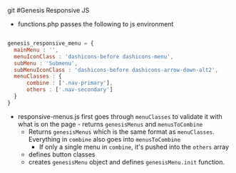git #Genesis Responsive JS

  * functions.php passes the following to js environment
  ```js

genesis_responsive_menu = {
    mainMenu : '',
    menuIconClass : 'dashicons-before dashicons-menu',
    subMenu : 'Submenu',
    subMenuIconClass : 'dashicons-before dashicons-arrow-down-alt2',
    menuClasses : {
        combine : ['.nav-primary'],
        others : ['.nav-secondary']
    }
}
```

  * responsive-menus.js first goes through `menuClasses` to validate it with what is on the page - returns `genesisMenus` 
  and `menusToCombine`
    * Returns `genesisMenus` which is the same format as `menuClasses`. Everything in `combine` also goes into `menusToCombine`
      * If only a single menu in `combine`, it's pushed into the `others` array
    * defines button classes
    * creates `genesisMenu` object and defines `genesisMenu.init` function.